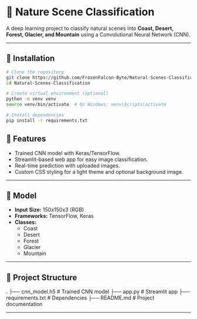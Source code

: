 # 🌿 Nature Scene Classification

A deep learning project to classify natural scenes into **Coast, Desert, Forest, Glacier, and Mountain** using a Convolutional Neural Network (CNN).

---

## 🚀 Installation
```bash
# Clone the repository
git clone https://github.com/FrozenFalcon-Byte/Natural-Scenes-Classification.git
cd Natural-Scenes-Classification

# Create virtual environment (optional)
python -m venv venv
source venv/bin/activate  # On Windows: venv\Scripts\activate

# Install dependencies
pip install -r requirements.txt
```


## 📌 Features
- Trained CNN model with Keras/TensorFlow.
- Streamlit-based web app for easy image classification.
- Real-time prediction with uploaded images.
- Custom CSS styling for a light theme and optional background image.

---

## 🧠 Model
- **Input Size:** 150x150x3 (RGB)
- **Frameworks:** TensorFlow, Keras
- **Classes:** 
  - Coast
  - Desert
  - Forest
  - Glacier
  - Mountain

---

## 📂 Project Structure
.
├── cnn_model.h5 # Trained CNN model
├── app.py # Streamlit app
├── requirements.txt # Dependencies
├── README.md # Project documentation


---

